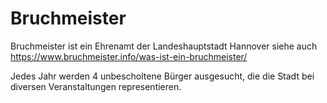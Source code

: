 # Bruchmeister

Bruchmeister ist ein Ehrenamt der Landeshauptstadt Hannover siehe auch  https://www.bruchmeister.info/was-ist-ein-bruchmeister/

Jedes Jahr werden 4 unbescholtene Bürger ausgesucht, die die Stadt bei diversen Veranstaltungen representieren.